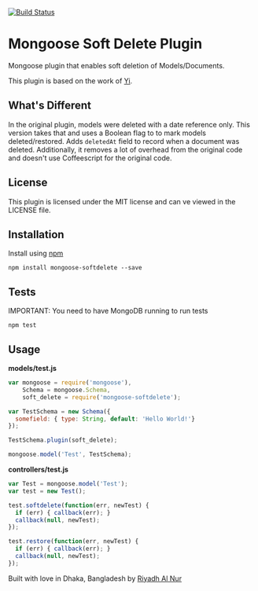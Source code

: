 [![Build Status](https://travis-ci.org/riyadhalnur/mongoose-softdelete.svg?branch=master)](https://travis-ci.org/riyadhalnur/mongoose-softdelete)

Mongoose Soft Delete Plugin
============================

Mongoose plugin that enables soft deletion of Models/Documents.  

This plugin is based on the work of [Yi](https://github.com/yi).  

## What's Different  
In the original plugin, models were deleted with a date reference only. This version takes that and uses a Boolean flag to to mark models deleted/restored. Adds `deletedAt` field to record when a document was deleted. Additionally, it removes a lot of overhead from the original code and doesn't use Coffeescript for the original code.  

## License  
This plugin is licensed under the MIT license and can ve viewed in the LICENSE file.  

## Installation  
Install using [npm](https://npmjs.org)  
```
npm install mongoose-softdelete --save
```  

## Tests  
IMPORTANT: You need to have MongoDB running to run tests  

```
npm test
```

## Usage  

**models/test.js**  

```js
var mongoose = require('mongoose'),
    Schema = mongoose.Schema,
    soft_delete = require('mongoose-softdelete');

var TestSchema = new Schema({
  somefield: { type: String, default: 'Hello World!'}
});

TestSchema.plugin(soft_delete);

mongoose.model('Test', TestSchema);  
```  

**controllers/test.js**  

```js  
var Test = mongoose.model('Test');
var test = new Test();

test.softdelete(function(err, newTest) {
  if (err) { callback(err); }  
  callback(null, newTest);
});

test.restore(function(err, newTest) {
  if (err) { callback(err); }  
  callback(null, newTest);
});  
```  
 
Built with love in Dhaka, Bangladesh by [Riyadh Al Nur](https://twitter.com/riyadhalnur)

